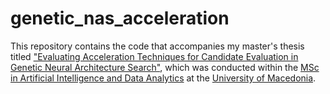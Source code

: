 # genetic_nas_acceleration

This repository contains the code that accompanies my master's thesis titled ["Evaluating Acceleration Techniques for Candidate Evaluation in Genetic Neural Architecture Search"](https://dspace.lib.uom.gr/handle/2159/27220), which was conducted within the [MSc in Artificial Intelligence and Data Analytics](https://www.uom.gr/en/aida) at the [University of Macedonia](https://www.uom.gr/en). 